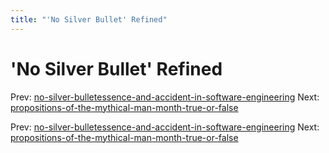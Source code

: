 ```yaml
---
title: "'No Silver Bullet' Refined"
---
```


# 'No Silver Bullet' Refined

Prev: [no-silver-bulletessence-and-accident-in-software-engineering](no-silver-bulletessence-and-accident-in-software-engineering.md)
Next: [propositions-of-the-mythical-man-month-true-or-false](propositions-of-the-mythical-man-month-true-or-false.md)

Prev: [no-silver-bulletessence-and-accident-in-software-engineering](no-silver-bulletessence-and-accident-in-software-engineering.md)
Next: [propositions-of-the-mythical-man-month-true-or-false](propositions-of-the-mythical-man-month-true-or-false.md)
